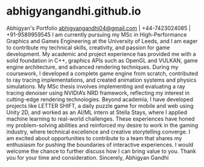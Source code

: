 # abhigyangandhi.github.io
Abhigyan's Portfolio 
abhigyangandhi04@gmail.com | +44-7423024085 | +91-9589959545
I am currently pursuing my MSc in High-Performance Graphics and Games Engineering at the University of Leeds, and I am eager to contribute my technical skills, creativity, and passion for game development.
My academic and project experience has provided me with a solid foundation in C++, graphics APIs such as OpenGL and VULKAN, game engine architecture, and advanced rendering techniques. During my coursework, I developed a complete game engine from scratch, contributed to ray tracing implementations, and created animation systems and physics simulations. My MSc thesis involves implementing and evaluating a ray tracing denoiser using NVIDIA’s NRD framework, reflecting my interest in cutting-edge rendering technologies.
Beyond academia, I have developed projects like LETTER SHIFT, a daily puzzle game for mobile and web using Unity 2D, and worked as an AI/ML intern at Stella Stays, where I applied machine learning to real-world challenges. These experiences have honed my problem-solving abilities and reinforced my desire to work in the gaming industry, where technical excellence and creative storytelling converge.
I am excited about opportunities to contribute to a team that shares my enthusiasm for pushing the boundaries of interactive experiences. I would welcome the chance to further discuss how I can bring value to you. Thank you for your time and consideration.
Sincerely,
Abhigyan Gandhi
